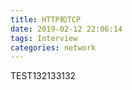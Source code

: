 ```yaml
---
title: HTTP和TCP
date: 2019-02-12 22:06:14
tags: Interview
categories: network
---
```


TEST132133132
